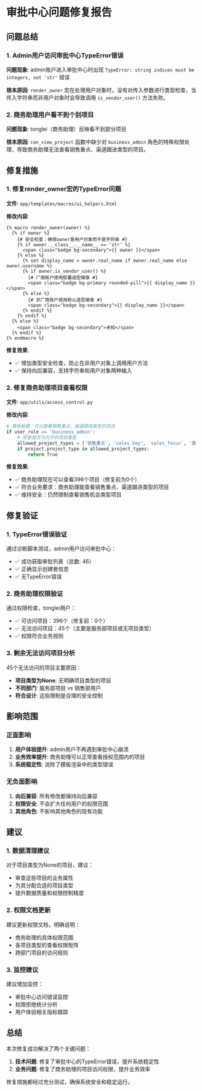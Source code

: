 # 审批中心问题修复报告

## 问题总结

### 1. Admin用户访问审批中心TypeError错误
**问题现象**: admin账户进入审批中心时出现 `TypeError: string indices must be integers, not 'str'` 错误

**根本原因**: `render_owner` 宏在处理用户对象时，没有对传入参数进行类型检查，当传入字符串而非用户对象时会导致调用 `is_vendor_user()` 方法失败。

### 2. 商务助理用户看不到个别项目
**问题现象**: tonglei（商务助理）反映看不到部分项目

**根本原因**: `can_view_project` 函数中缺少对 `business_admin` 角色的特殊权限处理，导致商务助理无法查看销售重点、渠道跟进类型的项目。

## 修复措施

### 1. 修复render_owner宏的TypeError问题

**文件**: `app/templates/macros/ui_helpers.html`

**修改内容**:
```jinja2
{% macro render_owner(owner) %}
  {% if owner %}
    {# 安全检查：确保owner是用户对象而不是字符串 #}
    {% if owner.__class__.__name__ == 'str' %}
      <span class="badge bg-secondary">{{ owner }}</span>
    {% else %}
      {% set display_name = owner.real_name if owner.real_name else owner.username %}
      {% if owner.is_vendor_user() %}
        {# 厂商账户使用胶囊造型徽章 #}
        <span class="badge bg-primary rounded-pill">{{ display_name }}</span>
      {% else %}
        {# 非厂商账户使用默认造型徽章 #}
        <span class="badge bg-secondary">{{ display_name }}</span>
      {% endif %}
    {% endif %}
  {% else %}
    <span class="badge bg-secondary">未知</span>
  {% endif %}
{% endmacro %}
```

**修复效果**: 
- ✅ 增加类型安全检查，防止在非用户对象上调用用户方法
- ✅ 保持向后兼容，支持字符串和用户对象两种输入

### 2. 修复商务助理项目查看权限

**文件**: `app/utils/access_control.py`

**修改内容**:
```python
# 商务助理：可以查看销售重点、渠道跟进类型的项目
if user_role == 'business_admin':
    # 检查是否为允许的项目类型
    allowed_project_types = ['销售重点', 'sales_key', 'sales_focus', '渠道跟进', 'channel_follow']
    if project.project_type in allowed_project_types:
        return True
```

**修复效果**:
- ✅ 商务助理现在可以查看396个项目（修复前为0个）
- ✅ 符合业务要求：商务助理能查看销售重点、渠道跟进类型的项目
- ✅ 维持安全：仍然限制查看销售机会类型项目

## 修复验证

### 1. TypeError错误验证
通过诊断脚本测试，admin用户访问审批中心：
- ✅ 成功获取审批列表（总数: 46）
- ✅ 正确显示创建者信息
- ✅ 无TypeError错误

### 2. 商务助理权限验证
通过权限检查，tonglei用户：
- ✅ 可访问项目：396个（修复前：0个）
- ✅ 无法访问项目：45个（主要是服务部项目或无项目类型）
- ✅ 权限符合业务规则

### 3. 剩余无法访问项目分析
45个无法访问的项目主要原因：
- **项目类型为None**: 无明确项目类型的项目
- **不同部门**: 服务部项目 vs 销售部用户
- **符合设计**: 这些限制是合理的安全控制

## 影响范围

### 正面影响
1. **用户体验提升**: admin用户不再遇到审批中心崩溃
2. **业务效率提升**: 商务助理可以正常查看授权范围内的项目
3. **系统稳定性**: 消除了模板渲染中的类型错误

### 无负面影响
1. **向后兼容**: 所有修改都保持向后兼容
2. **权限安全**: 不会扩大任何用户的权限范围
3. **其他角色**: 不影响其他角色的现有功能

## 建议

### 1. 数据清理建议
对于项目类型为None的项目，建议：
- 审查这些项目的业务属性
- 为其分配合适的项目类型
- 提升数据质量和权限控制精度

### 2. 权限文档更新
建议更新权限文档，明确说明：
- 商务助理的具体权限范围
- 各项目类型的查看权限矩阵
- 跨部门项目的访问规则

### 3. 监控建议
建议增加监控：
- 审批中心访问错误监控
- 权限拒绝统计分析
- 用户体验相关指标跟踪

## 总结

本次修复成功解决了两个关键问题：
1. **技术问题**: 修复了审批中心的TypeError错误，提升系统稳定性
2. **业务问题**: 修复了商务助理的项目访问权限，提升业务效率

修复措施都经过充分测试，确保系统安全和稳定运行。 
